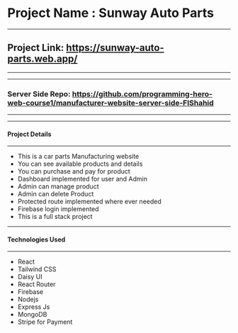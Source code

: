 # Project Name : Sunway Auto Parts
***
## Project Link: https://sunway-auto-parts.web.app/

***
***
### Server Side Repo: https://github.com/programming-hero-web-course1/manufacturer-website-server-side-FIShahid
***
***
#### Project Details

***

* This is a car parts Manufacturing website
* You can see available products and details
* You can purchase and pay for product
* Dashboard implemented for user and Admin
* Admin can manage product
* Admin can delete Product
* Protected route implemented where ever needed
* Firebase login implemented
* This is a full stack project 

***
#### Technologies Used

***

* React
* Tailwind CSS 
* Daisy UI
* React Router
* Firebase
* Nodejs
* Express Js
* MongoDB
* Stripe for Payment